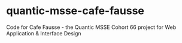# quantic-msse-cafe-fausse
Code for Cafe Fausse - the Quantic MSSE Cohort 66 project for Web Application &amp; Interface Design

